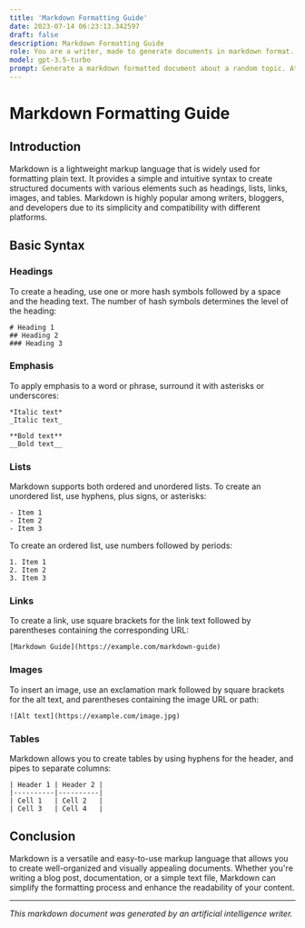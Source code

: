 ```yaml
---
title: 'Markdown Formatting Guide'
date: 2023-07-14 06:23:13.342597
draft: false
description: Markdown Formatting Guide
role: You are a writer, made to generate documents in markdown format. It is very important that all of the documents you generate are in valid markdown format.
model: gpt-3.5-turbo
prompt: Generate a markdown formatted document about a random topic. At the bottom, include a disclaimer explaining that the document was generated by you. The first line of the document should be the title. Make sure that the entire document is in proper markdown format, using a mix of various tags to make the document visually appealing.
---
```


# Markdown Formatting Guide

## Introduction

Markdown is a lightweight markup language that is widely used for formatting plain text. It provides a simple and intuitive syntax to create structured documents with various elements such as headings, lists, links, images, and tables. Markdown is highly popular among writers, bloggers, and developers due to its simplicity and compatibility with different platforms.

## Basic Syntax

### Headings

To create a heading, use one or more hash symbols followed by a space and the heading text. The number of hash symbols determines the level of the heading:

```
# Heading 1
## Heading 2
### Heading 3
```

### Emphasis

To apply emphasis to a word or phrase, surround it with asterisks or underscores:

```
*Italic text*
_Italic text_

**Bold text**
__Bold text__
```

### Lists

Markdown supports both ordered and unordered lists. To create an unordered list, use hyphens, plus signs, or asterisks:

```
- Item 1
- Item 2
- Item 3
```

To create an ordered list, use numbers followed by periods:

```
1. Item 1
2. Item 2
3. Item 3
```

### Links

To create a link, use square brackets for the link text followed by parentheses containing the corresponding URL:

```
[Markdown Guide](https://example.com/markdown-guide)
```

### Images

To insert an image, use an exclamation mark followed by square brackets for the alt text, and parentheses containing the image URL or path:

```
![Alt text](https://example.com/image.jpg)
```

### Tables

Markdown allows you to create tables by using hyphens for the header, and pipes to separate columns:

```
| Header 1 | Header 2 |
|----------|----------|
| Cell 1   | Cell 2   |
| Cell 3   | Cell 4   |
```

## Conclusion

Markdown is a versatile and easy-to-use markup language that allows you to create well-organized and visually appealing documents. Whether you're writing a blog post, documentation, or a simple text file, Markdown can simplify the formatting process and enhance the readability of your content.

---

*This markdown document was generated by an artificial intelligence writer.*